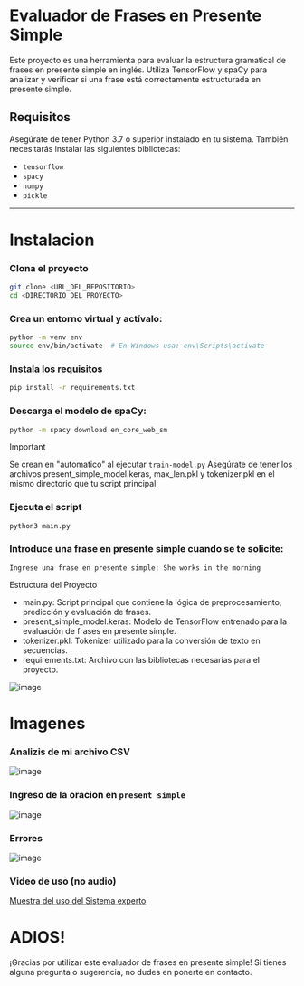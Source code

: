 # Evaluador de Frases en Presente Simple

Este proyecto es una herramienta para evaluar la estructura gramatical de frases en presente simple en inglés. Utiliza TensorFlow y spaCy para analizar y verificar si una frase está correctamente estructurada en presente simple.

## Requisitos

Asegúrate de tener Python 3.7 o superior instalado en tu sistema. También necesitarás instalar las siguientes bibliotecas:

- `tensorflow`
- `spacy`
- `numpy`
- `pickle`

<hr>

# Instalacion


### Clona el proyecto

```bash
git clone <URL_DEL_REPOSITORIO>
cd <DIRECTORIO_DEL_PROYECTO>
```

### Crea un entorno virtual y actívalo:

```bash
python -m venv env
source env/bin/activate  # En Windows usa: env\Scripts\activate
```

### Instala los requisitos

```bash
pip install -r requirements.txt
```

### Descarga el modelo de spaCy:

```bash
python -m spacy download en_core_web_sm
```

> [!IMPORTANT]
> Se crean en "automatico" al ejecutar `train-model.py`
> Asegúrate de tener los archivos present_simple_model.keras, max_len.pkl y tokenizer.pkl en el mismo directorio que tu script principal.


### Ejecuta el script

```bash
python3 main.py
```

### Introduce una frase en presente simple cuando se te solicite:

```plaintext
Ingrese una frase en presente simple: She works in the morning
```

Estructura del Proyecto

* main.py: Script principal que contiene la lógica de preprocesamiento, predicción y evaluación de frases.
* present_simple_model.keras: Modelo de TensorFlow entrenado para la evaluación de frases en presente simple.
* tokenizer.pkl: Tokenizer utilizado para la conversión de texto en secuencias.
* requirements.txt: Archivo con las bibliotecas necesarias para el proyecto.

![image](https://github.com/user-attachments/assets/134d93c4-8e6a-418c-8637-3d6b5ec61524)


# Imagenes

### Analizis de mi archivo CSV

![image](https://github.com/user-attachments/assets/8383bd3a-6eef-49ef-a09e-8c4f538ba182)

### Ingreso de la oracion en ```present simple```

![image](https://github.com/user-attachments/assets/bb2f68a2-9626-487f-b94d-cf1dcfcb46d9)


### Errores 

![image](https://github.com/user-attachments/assets/2f1afaeb-4a84-43c2-8e46-c79446e47cf0)


### Video de uso (no audio)

[Muestra del uso del Sistema experto](https://youtu.be/meT2Ndt6mNc)





# ADIOS!

¡Gracias por utilizar este evaluador de frases en presente simple! Si tienes alguna pregunta o sugerencia, no dudes en ponerte en contacto.

